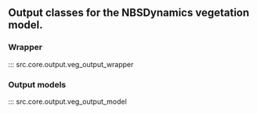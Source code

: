 ## Output classes for the NBSDynamics vegetation model.

### Wrapper
::: src.core.output.veg_output_wrapper

### Output models
::: src.core.output.veg_output_model
